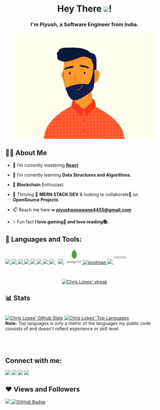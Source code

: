 <!-- <p><a href="#"><img width="100%" height="auto" src="https://ibb.co/yp32jC4" height="175px"/></a></p> -->

<h1 align="center">Hey There <img src="https://raw.githubusercontent.com/MartinHeinz/MartinHeinz/master/wave.gif" width="10px">!</h1>
<h3 align="center">I'm <b>Piyush</b>, a Software Engineer from India.</h3>

<p align="center"><img src="./igif.gif" width="450" title="Image 1"></p> 

## 🙋‍♂️ About Me

- 🔭 I’m currently mastering **[React](https://courses.learncodeonline.in/learn/home/Complete-React-Native-Mobile-App-developer/section/152586/lesson/801636)**

- 🌱 I’m currently learning **Data Structures and Algorithms.** 
  
- 👾 **Blockchain** Enthusiast.

- 👯 Thriving 💪 **MERN STACK DEV** & looking to collaborate🤝 on **OpenSource Projects**

- 📫 Reach me here ➡ **piyushsonawane4455@gmail.com**

- ⚡ Fun fact **I love gaming👾 and love reading📚.**

## 🚀 Languages and Tools:

<p align="left"> 
    <a href="https://reactjs.org/" target="_blank"> <img src="https://img.icons8.com/color/48/000000/react-native.png"/> </a>
    <a href="https://reactnative.dev/" target="_blank"> <img src="https://img.icons8.com/fluency/48/000000/android.png"/> </a>
    <a href="https://developer.mozilla.org/en-US/docs/Web/JavaScript" target="_blank"> <img src="https://img.icons8.com/color/48/000000/javascript.png"/> </a> 
    <a href="https://www.w3.org/html/" target="_blank"> <img src="https://img.icons8.com/color/48/000000/html-5.png"/> </a> 
    <a href="https://www.w3schools.com/css/" target="_blank"> <img src="https://img.icons8.com/color/48/000000/css3.png"/> </a> 
    <a href="https://getbootstrap.com" target="_blank"> <img src="https://img.icons8.com/color/48/000000/bootstrap.png"/> </a> 
    <a href="https://www.python.org" target="_blank"> <img src="https://img.icons8.com/color/48/000000/python.png"/> </a> 
    <a style="padding-right:8px;" href="https://nodejs.org" target="_blank"> <img src="https://img.icons8.com/color/48/000000/nodejs.png"/> </a> 
    <a style="padding-right:8px;" href="https://www.mysql.com/" target="_blank"> <img src="https://img.icons8.com/fluent/50/000000/mysql-logo.png"/> </a>
    <a href="https://www.mongodb.com/" target="_blank"> <img src="https://raw.githubusercontent.com/devicons/devicon/master/icons/mongodb/mongodb-original-wordmark.svg" alt="mongodb" width="48" height="48"/> </a> 
    <a href="https://postman.com" target="_blank"> <img src="https://www.vectorlogo.zone/logos/getpostman/getpostman-icon.svg" alt="postman" width="45" height="45"/> </a>   
    <a href="https://git-scm.com/" target="_blank"> <img src="https://img.icons8.com/color/48/000000/git.png"/> </a> 
    <a href="https://expressjs.com" target="_blank"> <img src="https://raw.githubusercontent.com/devicons/devicon/master/icons/express/express-original-wordmark.svg" alt="express" width="40" height="40"/> </a>
</p>

<br/>

<p align="center">
    <a href="https://github.com/piyushsonawane07/github-readme-streak-stats">
        <img title="🔥 Get streak stats for your profile at git.io/streak-stats" alt="Chris Lopes' streak" src="https://github-readme-streak-stats.herokuapp.com/?user=piyushsonawane07&theme=black-ice&hide_border=true&stroke=0000&background=060A0CD0"/>
    </a>
</p>

## 📊 Stats

  <br/>
    <a href="https://github.com/piyushsonawane07/github-readme-stats"><img alt="Chris Lopes' Github Stats" src="https://github-readme-stats.vercel.app/api?username=piyushsonawane07&show_icons=true&count_private=true&theme=react&hide_border=true&bg_color=0D1117" /></a>
  <a href="https://github.com/piyushsonawane07/github-readme-stats"><img alt="Chris Lopes' Top Languages" src="https://github-readme-stats.vercel.app/api/top-langs/?username=piyushsonawane07&langs_count=8&count_private=true&layout=compact&theme=react&hide_border=true&bg_color=0D1117" /></a>
  <br/>
  <b>Note:</b> Top languages is only a metric of the languages my public code consists of and doesn't reflect experience or skill level.


<br/>
<br/>

<!-- <a href="https://github.com/piyushsonawane07/github-readme-activity-graph"><img alt="Chris Lopes' Activity Graph" src="https://activity-graph.herokuapp.com/graph?username=piyushsonawane07&bg_color=0D1117&color=5BCDEC&line=5BCDEC&point=FFFFFF&hide_border=true" /></a> -->

<br/>
<br/>

## Connect with me:
<p align="left">

<a href = "https://www.linkedin.com/in/piyush-sonawane-1302/"><img src="https://img.icons8.com/fluent/48/000000/linkedin.png"/></a>
<a href = "https://twitter.com/Piyush_S_07"><img src="https://img.icons8.com/fluent/48/000000/twitter.png"/></a>
<a href = "https://www.instagram.com/piyush_s0nawane/"><img src="https://img.icons8.com/fluent/48/000000/instagram-new.png"/></a>
<a href = "mailto:piyushsonawane4455@gmail.com"><img src="https://img.icons8.com/external-justicon-flat-justicon/48/000000/external-email-notifications-justicon-flat-justicon.png"/></a>


</p>

## ❤ Views and Followers
<a href="https://github.com/Meghna-DAS/github-profile-views-counter">
    <img src="https://komarev.com/ghpvc/?username=piyushsonawane07">
</a>
<a href="https://github.com/piyushsonawane07?tab=followers"><img src="https://img.shields.io/github/followers/piyushsonawane07?label=Followers&style=social" alt="GitHub Badge"></a>
<!-- <p><a href="#"><img width="100%" height="auto" src="https://ibb.co/yp32jC4" height="175px"/></a></p> -->

